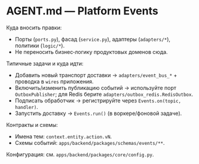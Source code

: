 # AGENT.md — Platform Events

Куда вносить правки:
- Порты (`ports.py`), фасад (`service.py`), адаптеры (`adapters/*`), политики (`logic/*`).
- Не переносить бизнес‑логику продуктовых доменов сюда.

Типичные задачи и куда идти:
- Добавить новый транспорт доставки → `adapters/event_bus_*` + проводка в `wires` приложения.
- Включить/изменить публикацию событий → используйте порт `OutboxPublisher`; для Redis берите `adapters/outbox_redis.RedisOutbox`.
- Подписать обработчик → регистрируйте через `Events.on(topic, handler)`.
- Запустить доставку → `Events.run()` (в воркере/фоновой задаче).

Контракты и схемы:
- Имена тем: `context.entity.action.vN`.
- Схемы событий: `apps/backend/packages/schemas/events/**`.

Конфигурация: см. `apps/backend/packages/core/config.py`.

